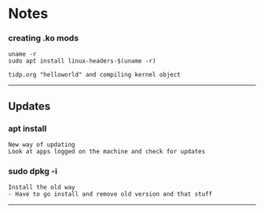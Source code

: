 # Notes

### creating .ko mods
    uname -r
    sudo apt install linux-headers-$(uname -r)

    tidp.org "helloworld" and compiling kernel object


---
## <b> Updates </b>

### apt install
    New way of updating
    Look at apps logged on the machine and check for updates

### sudo dpkg -i
    Install the old way
    - Have to go install and remove old version and that stuff

---